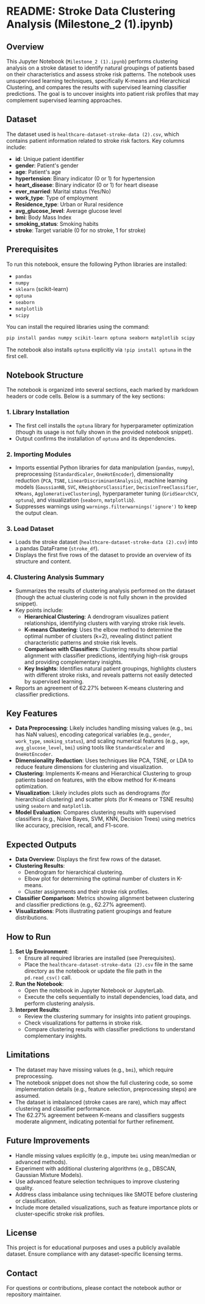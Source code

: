 # README: Stroke Data Clustering Analysis (Milestone_2 (1).ipynb)

## Overview
This Jupyter Notebook (`Milestone_2 (1).ipynb`) performs clustering analysis on a stroke dataset to identify natural groupings of patients based on their characteristics and assess stroke risk patterns. The notebook uses unsupervised learning techniques, specifically K-means and Hierarchical Clustering, and compares the results with supervised learning classifier predictions. The goal is to uncover insights into patient risk profiles that may complement supervised learning approaches.

## Dataset
The dataset used is `healthcare-dataset-stroke-data (2).csv`, which contains patient information related to stroke risk factors. Key columns include:
- **id**: Unique patient identifier
- **gender**: Patient's gender
- **age**: Patient's age
- **hypertension**: Binary indicator (0 or 1) for hypertension
- **heart_disease**: Binary indicator (0 or 1) for heart disease
- **ever_married**: Marital status (Yes/No)
- **work_type**: Type of employment
- **Residence_type**: Urban or Rural residence
- **avg_glucose_level**: Average glucose level
- **bmi**: Body Mass Index
- **smoking_status**: Smoking habits
- **stroke**: Target variable (0 for no stroke, 1 for stroke)

## Prerequisites
To run this notebook, ensure the following Python libraries are installed:
- `pandas`
- `numpy`
- `sklearn` (scikit-learn)
- `optuna`
- `seaborn`
- `matplotlib`
- `scipy`

You can install the required libraries using the command:
```bash
pip install pandas numpy scikit-learn optuna seaborn matplotlib scipy
```

The notebook also installs `optuna` explicitly via `!pip install optuna` in the first cell.

## Notebook Structure
The notebook is organized into several sections, each marked by markdown headers or code cells. Below is a summary of the key sections:

### 1. **Library Installation**
- The first cell installs the `optuna` library for hyperparameter optimization (though its usage is not fully shown in the provided notebook snippet).
- Output confirms the installation of `optuna` and its dependencies.

### 2. **Importing Modules**
- Imports essential Python libraries for data manipulation (`pandas`, `numpy`), preprocessing (`StandardScaler`, `OneHotEncoder`), dimensionality reduction (`PCA`, `TSNE`, `LinearDiscriminantAnalysis`), machine learning models (`GaussianNB`, `SVC`, `KNeighborsClassifier`, `DecisionTreeClassifier`, `KMeans`, `AgglomerativeClustering`), hyperparameter tuning (`GridSearchCV`, `optuna`), and visualization (`seaborn`, `matplotlib`).
- Suppresses warnings using `warnings.filterwarnings('ignore')` to keep the output clean.

### 3. **Load Dataset**
- Loads the stroke dataset (`healthcare-dataset-stroke-data (2).csv`) into a pandas DataFrame (`stroke_df`).
- Displays the first five rows of the dataset to provide an overview of its structure and content.

### 4. **Clustering Analysis Summary**
- Summarizes the results of clustering analysis performed on the dataset (though the actual clustering code is not fully shown in the provided snippet).
- Key points include:
  - **Hierarchical Clustering**: A dendrogram visualizes patient relationships, identifying clusters with varying stroke risk levels.
  - **K-means Clustering**: Uses the elbow method to determine the optimal number of clusters (k=2), revealing distinct patient characteristic patterns and stroke risk levels.
  - **Comparison with Classifiers**: Clustering results show partial alignment with classifier predictions, identifying high-risk groups and providing complementary insights.
  - **Key Insights**: Identifies natural patient groupings, highlights clusters with different stroke risks, and reveals patterns not easily detected by supervised learning.
- Reports an agreement of 62.27% between K-means clustering and classifier predictions.

## Key Features
- **Data Preprocessing**: Likely includes handling missing values (e.g., `bmi` has NaN values), encoding categorical variables (e.g., `gender`, `work_type`, `smoking_status`), and scaling numerical features (e.g., `age`, `avg_glucose_level`, `bmi`) using tools like `StandardScaler` and `OneHotEncoder`.
- **Dimensionality Reduction**: Uses techniques like PCA, TSNE, or LDA to reduce feature dimensions for clustering and visualization.
- **Clustering**: Implements K-means and Hierarchical Clustering to group patients based on features, with the elbow method for K-means optimization.
- **Visualization**: Likely includes plots such as dendrograms (for hierarchical clustering) and scatter plots (for K-means or TSNE results) using `seaborn` and `matplotlib`.
- **Model Evaluation**: Compares clustering results with supervised classifiers (e.g., Naive Bayes, SVM, KNN, Decision Trees) using metrics like accuracy, precision, recall, and F1-score.

## Expected Outputs
- **Data Overview**: Displays the first few rows of the dataset.
- **Clustering Results**:
  - Dendrogram for hierarchical clustering.
  - Elbow plot for determining the optimal number of clusters in K-means.
  - Cluster assignments and their stroke risk profiles.
- **Classifier Comparison**: Metrics showing alignment between clustering and classifier predictions (e.g., 62.27% agreement).
- **Visualizations**: Plots illustrating patient groupings and feature distributions.

## How to Run
1. **Set Up Environment**:
   - Ensure all required libraries are installed (see Prerequisites).
   - Place the `healthcare-dataset-stroke-data (2).csv` file in the same directory as the notebook or update the file path in the `pd.read_csv()` call.
2. **Run the Notebook**:
   - Open the notebook in Jupyter Notebook or JupyterLab.
   - Execute the cells sequentially to install dependencies, load data, and perform clustering analysis.
3. **Interpret Results**:
   - Review the clustering summary for insights into patient groupings.
   - Check visualizations for patterns in stroke risk.
   - Compare clustering results with classifier predictions to understand complementary insights.

## Limitations
- The dataset may have missing values (e.g., `bmi`), which require preprocessing.
- The notebook snippet does not show the full clustering code, so some implementation details (e.g., feature selection, preprocessing steps) are assumed.
- The dataset is imbalanced (stroke cases are rare), which may affect clustering and classifier performance.
- The 62.27% agreement between K-means and classifiers suggests moderate alignment, indicating potential for further refinement.

## Future Improvements
- Handle missing values explicitly (e.g., impute `bmi` using mean/median or advanced methods).
- Experiment with additional clustering algorithms (e.g., DBSCAN, Gaussian Mixture Models).
- Use advanced feature selection techniques to improve clustering quality.
- Address class imbalance using techniques like SMOTE before clustering or classification.
- Include more detailed visualizations, such as feature importance plots or cluster-specific stroke risk profiles.

## License
This project is for educational purposes and uses a publicly available dataset. Ensure compliance with any dataset-specific licensing terms.

## Contact
For questions or contributions, please contact the notebook author or repository maintainer.